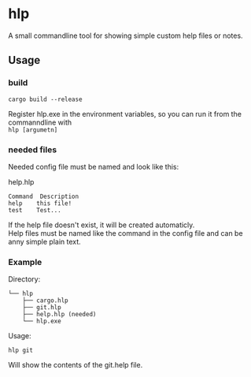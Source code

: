 # hlp
A small commandline tool for showing simple custom help files or notes.

## Usage

### build

```cargo build --release```

Register hlp.exe in the environment variables, so you can run it from the commanndline with  
```hlp [argumetn]```

### needed files

Needed config file must be named and look like this:

help.hlp

```
Command  Description
help    this file!
test    Test...
```

If the help file doesn't exist, it will be created automaticly.   
Help files must be named like the command in the config file and can be anny simple plain text.

### Example

Directory:
```
└── hlp
    ├── cargo.hlp
    ├── git.hlp
    ├── help.hlp (needed)
    └── hlp.exe
```
Usage:

```
hlp git
```

Will show the contents of the git.help file.